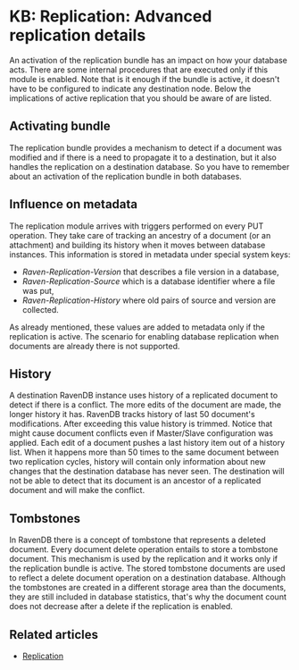# KB: Replication: Advanced replication details

An activation of the replication bundle has an impact on how your database acts. There are some internal procedures that are executed only if this module is enabled. Note that is it enough if the bundle is active, it doesn't have to be configured to indicate any destination node. Below the implications of active replication that you should be aware of are listed.

## Activating bundle

The replication bundle provides a mechanism to detect if a document was modified and if there is a need to propagate it to a destination, but it also handles the replication on a destination database. So you have to remember about an activation of the replication bundle in both databases.

## Influence on metadata

The replication module arrives with triggers performed on every PUT operation. They take care of tracking an ancestry of a document (or an attachment) and building its history when it moves between database instances. 
This information is stored in metadata under special system keys:

* *Raven-Replication-Version* that describes a file version in a database,
* *Raven-Replication-Source* which is a database identifier where a file was put,
* *Raven-Replication-History* where old pairs of source and version are collected.

As already mentioned, these values are added to metadata only if the replication is active.
The scenario for enabling database replication when documents are already there is not supported.

## History

A destination RavenDB instance uses history of a replicated document to detect if there is a conflict. The more edits of the document are made, the longer history it has. RavenDB tracks history of last 50 document's modifications. After exceeding this value history is trimmed. Notice that might cause document conflicts even if Master/Slave configuration was applied. Each edit of a document pushes a last history item out of a history list. When it happens more than 50 times to the same document between two replication cycles, history will contain only information about new changes that the destination database has never seen. The destination will not be able to detect that its document is an ancestor of a replicated document and will make the conflict.

## Tombstones

In RavenDB there is a concept of tombstone that represents a deleted document. Every document delete operation entails to store a tombstone document. This mechanism is used by the replication and it works only if the replication bundle is active. The stored tombstone documents are used to reflect a delete document operation on a destination database. Although the tombstones are created in a different storage area than the documents, they are still included in database statistics, that's why the document count does not decrease after a delete if the replication is enabled.

## Related articles

- [Replication](../scaling-out/replication/how-replication-works)
